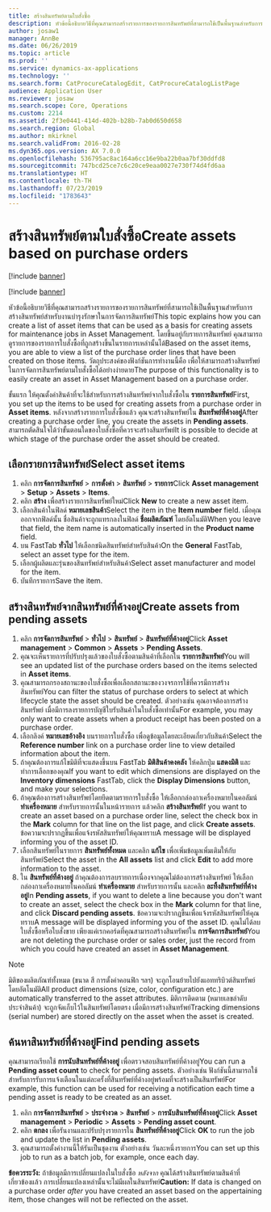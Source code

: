 ```yaml
---
title: สร้างสินทรัพย์ตามใบสั่งซื้อ
description: หัวข้อนี้อธิบายวิธีที่คุณสามารถสร้างรายการของรายการสินทรัพย์ที่สามารถใช้เป็นพื้นฐานสำหรับการสร้างสินทรัพย์สำหรับงานบำรุงรักษาในการจัดการสินทรัพย์
author: josaw1
manager: AnnBe
ms.date: 06/26/2019
ms.topic: article
ms.prod: ''
ms.service: dynamics-ax-applications
ms.technology: ''
ms.search.form: CatProcureCatalogEdit, CatProcureCatalogListPage
audience: Application User
ms.reviewer: josaw
ms.search.scope: Core, Operations
ms.custom: 2214
ms.assetid: 2f3e0441-414d-402b-b28b-7ab0d650d658
ms.search.region: Global
ms.author: mkirknel
ms.search.validFrom: 2016-02-28
ms.dyn365.ops.version: AX 7.0.0
ms.openlocfilehash: 536795ac8ac164a6cc16e9ba22b0aa7bf30ddfd8
ms.sourcegitcommit: 747bcd25ce7c6c20ce9eaa0027e730f74d4fd6aa
ms.translationtype: HT
ms.contentlocale: th-TH
ms.lasthandoff: 07/23/2019
ms.locfileid: "1783643"
---
```

# <a name="create-assets-based-on-purchase-orders"></a><span data-ttu-id="2a7e6-103">สร้างสินทรัพย์ตามใบสั่งซื้อ</span><span class="sxs-lookup"><span data-stu-id="2a7e6-103">Create assets based on purchase orders</span></span>

[!include [banner](../../includes/banner.md)]

[!include [banner](../../includes/preview-banner.md)]

<span data-ttu-id="2a7e6-104">หัวข้อนี้อธิบายวิธีที่คุณสามารถสร้างรายการของรายการสินทรัพย์ที่สามารถใช้เป็นพื้นฐานสำหรับการสร้างสินทรัพย์สำหรับงานบำรุงรักษาในการจัดการสินทรัพย์</span><span class="sxs-lookup"><span data-stu-id="2a7e6-104">This topic explains how you can create a list of asset items that can be used as a basis for creating assets for maintenance jobs in Asset Management.</span></span> <span data-ttu-id="2a7e6-105">โดยขึ้นอยู่กับรายการสินทรัพย์ คุณสามารถดูรายการของรายการใบสั่งซื้อที่ถูกสร้างขึ้นในรายการเหล่านั้นได้</span><span class="sxs-lookup"><span data-stu-id="2a7e6-105">Based on the asset items, you are able to view a list of the purchase order lines that have been created on those items.</span></span> <span data-ttu-id="2a7e6-106">วัตถุประสงค์ของฟังก์ชันการทำงานนี้คือ เพื่อให้สามารถสร้างสินทรัพย์ในการจัดการสินทรัพย์ตามใบสั่งซื้อได้อย่างง่ายดาย</span><span class="sxs-lookup"><span data-stu-id="2a7e6-106">The purpose of this functionality is to easily create an asset in Asset Management based on a purchase order.</span></span>

<span data-ttu-id="2a7e6-107">ขั้นแรก ให้คุณตั้งค่าสินค้าที่จะใช้สำหรับการสร้างสินทรัพย์จากใบสั่งซื้อใน **รายการสินทรัพย์**</span><span class="sxs-lookup"><span data-stu-id="2a7e6-107">First, you set up the items to be used for creating assets from a purchase order in **Asset items**.</span></span> <span data-ttu-id="2a7e6-108">หลังจากสร้างรายการใบสั่งซื้อแล้ว คุณจะสร้างสินทรัพย์ใน **สินทรัพย์ที่ค้างอยู่**</span><span class="sxs-lookup"><span data-stu-id="2a7e6-108">After creating a purchase order line, you create the assets in **Pending assets**.</span></span> <span data-ttu-id="2a7e6-109">สามารถตัดสินใจได้ว่าขั้นตอนใดของใบสั่งซื้อที่ควรจะสร้างสินทรัพย์</span><span class="sxs-lookup"><span data-stu-id="2a7e6-109">It is possible to decide at which stage of the purchase order the asset should be created.</span></span>


## <a name="select-asset-items"></a><span data-ttu-id="2a7e6-110">เลือกรายการสินทรัพย์</span><span class="sxs-lookup"><span data-stu-id="2a7e6-110">Select asset items</span></span>

1. <span data-ttu-id="2a7e6-111">คลิก **การจัดการสินทรัพย์** > **การตั้งค่า** > **สินทรัพย์** > **รายการ**</span><span class="sxs-lookup"><span data-stu-id="2a7e6-111">Click **Asset management** > **Setup** > **Assets** > **Items**.</span></span>
2. <span data-ttu-id="2a7e6-112">คลิก **สร้าง** เพื่อสร้างรายการสินทรัพย์ใหม่</span><span class="sxs-lookup"><span data-stu-id="2a7e6-112">Click **New** to create a new asset item.</span></span>
3. <span data-ttu-id="2a7e6-113">เลือกสินค้าในฟิลด์ **หมายเลขสินค้า**</span><span class="sxs-lookup"><span data-stu-id="2a7e6-113">Select the item in the **Item number** field.</span></span> <span data-ttu-id="2a7e6-114">เมื่อคุณออกจากฟิลด์นั้น ชื่อสินค้าจะถูกแทรกลงในฟิลด์ **ชื่อผลิตภัณฑ์** โดยอัตโนมัติ</span><span class="sxs-lookup"><span data-stu-id="2a7e6-114">When you leave that field, the item name is automatically inserted in the **Product name** field.</span></span>
4. <span data-ttu-id="2a7e6-115">บน FastTab **ทั่วไป** ให้เลือกชนิดสินทรัพย์สำหรับสินค้า</span><span class="sxs-lookup"><span data-stu-id="2a7e6-115">On the **General** FastTab, select an asset type for the item.</span></span>
5. <span data-ttu-id="2a7e6-116">เลือกผู้ผลิตและรุ่นของสินทรัพย์สำหรับสินค้า</span><span class="sxs-lookup"><span data-stu-id="2a7e6-116">Select asset manufacturer and model for the item.</span></span>
6. <span data-ttu-id="2a7e6-117">บันทึกรายการ</span><span class="sxs-lookup"><span data-stu-id="2a7e6-117">Save the item.</span></span>


## <a name="create-assets-from-pending-assets"></a><span data-ttu-id="2a7e6-118">สร้างสินทรัพย์จากสินทรัพย์ที่ค้างอยู่</span><span class="sxs-lookup"><span data-stu-id="2a7e6-118">Create assets from pending assets</span></span>

1. <span data-ttu-id="2a7e6-119">คลิก **การจัดการสินทรัพย์** > **ทั่วไป** > **สินทรัพย์** > **สินทรัพย์ที่ค้างอยู่**</span><span class="sxs-lookup"><span data-stu-id="2a7e6-119">Click **Asset management** > **Common** > **Assets** > **Pending Assets**.</span></span>
2. <span data-ttu-id="2a7e6-120">คุณจะเห็นรายการที่ปรับปรุงแล้วของใบสั่งซื้อตามสินค้าที่เลือกใน **รายการสินทรัพย์**</span><span class="sxs-lookup"><span data-stu-id="2a7e6-120">You will see an updated list of the purchase orders based on the items selected in **Asset items**.</span></span>
3. <span data-ttu-id="2a7e6-121">คุณสามารถกรองสถานะของใบสั่งซื้อเพื่อเลือกสถานะของวงจรการใช้ที่ควรมีการสร้างสินทรัพย์</span><span class="sxs-lookup"><span data-stu-id="2a7e6-121">You can filter the status of purchase orders to select at which lifecycle state the asset should be created.</span></span> <span data-ttu-id="2a7e6-122">ตัวอย่างเช่น คุณอาจต้องการสร้างสินทรัพย์ เมื่อมีการลงรายการบัญชีใบรับสินค้าในใบสั่งซื้อเท่านั้น</span><span class="sxs-lookup"><span data-stu-id="2a7e6-122">For example, you may only want to create assets when a product receipt has been posted on a purchase order.</span></span>
4. <span data-ttu-id="2a7e6-123">เลือกลิงค์ **หมายเลขอ้างอิง** บนรายการใบสั่งซื้อ เพื่อดูข้อมูลโดยละเอียดเกี่ยวกับสินค้า</span><span class="sxs-lookup"><span data-stu-id="2a7e6-123">Select the **Reference number** link on a purchase order line to view detailed information about the item.</span></span>
5. <span data-ttu-id="2a7e6-124">ถ้าคุณต้องการแก้ไขมิติที่จะแสดงขึ้นบน FastTab **มิติสินค้าคงคลัง** ให้คลิกปุ่ม **แสดงมิติ** และทำการเลือกของคุณ</span><span class="sxs-lookup"><span data-stu-id="2a7e6-124">If you want to edit which dimensions are displayed on the **Inventory dimensions** FastTab, click the **Display Dimensions** button, and make your selections.</span></span>
6. <span data-ttu-id="2a7e6-125">ถ้าคุณต้องการสร้างสินทรัพย์โดยยึดตามรายการใบสั่งซื้อ ให้เลือกกล่องกาเครื่องหมายในคอลัมน์ **ทำเครื่องหมาย** สำหรับรายการนั้นในหน้ารายการ แล้วคลิก **สร้างสินทรัพย์**</span><span class="sxs-lookup"><span data-stu-id="2a7e6-125">If you want to create an asset based on a purchase order line, select the check box in the **Mark** column for that line on the list page, and click **Create assets**.</span></span> <span data-ttu-id="2a7e6-126">ข้อความจะปรากฏขึ้นเพื่อแจ้งรหัสสินทรัพย์ให้คุณทราบ</span><span class="sxs-lookup"><span data-stu-id="2a7e6-126">A message will be displayed informing you of the asset ID.</span></span>
7. <span data-ttu-id="2a7e6-127">เลือกสินทรัพย์ในรายการ **สินทรัพย์ทั้งหมด** และคลิก **แก้ไข** เพื่อเพิ่มข้อมูลเพิ่มเติมให้กับสินทรัพย์</span><span class="sxs-lookup"><span data-stu-id="2a7e6-127">Select the asset in the **All assets** list and click **Edit** to add more information to the asset.</span></span>
8. <span data-ttu-id="2a7e6-128">ใน **สินทรัพย์ที่ค้างอยู่** ถ้าคุณต้องการลบรายการเนื่องจากคุณไม่ต้องการสร้างสินทรัพย์ ให้เลือกกล่องกาเครื่องหมายในคอลัมน์ **ทำเครื่องหมาย** สำหรับรายการนั้น และคลิก **ละทิ้งสินทรัพย์ที่ค้างอยู่**</span><span class="sxs-lookup"><span data-stu-id="2a7e6-128">In **Pending assets**, if you want to delete a line because you don't want to create an asset, select the check box in the **Mark** column for that line, and click **Discard pending assets**.</span></span> <span data-ttu-id="2a7e6-129">ข้อความจะปรากฏขึ้นเพื่อแจ้งรหัสสินทรัพย์ให้คุณทราบ</span><span class="sxs-lookup"><span data-stu-id="2a7e6-129">A message will be displayed informing you of the asset ID.</span></span> <span data-ttu-id="2a7e6-130">คุณไม่ได้ลบใบสั่งซื้อหรือใบสั่งขาย เพียงแค่เรกคอร์ดที่คุณสามารถสร้างสินทรัพย์ใน **การจัดการสินทรัพย์**</span><span class="sxs-lookup"><span data-stu-id="2a7e6-130">You are not deleting the purchase order or sales order, just the record from which you could have created an asset in **Asset Management**.</span></span>

>[!NOTE]
><span data-ttu-id="2a7e6-131">มิติของผลิตภัณฑ์ทั้งหมด (ขนาด สี การตั้งค่าคอนฟิก ฯลฯ) จะถูกโอนย้ายไปยังแอททริบิวต์สินทรัพย์โดยอัตโนมัติ</span><span class="sxs-lookup"><span data-stu-id="2a7e6-131">All product dimensions (size, color, configuration etc.) are automatically transferred to the asset attributes.</span></span> <span data-ttu-id="2a7e6-132">มิติการติดตาม (หมายเลขลำดับประจำสินค้า) จะถูกจัดเก็บไว้ในสินทรัพย์โดยตรง เมื่อมีการสร้างสินทรัพย์</span><span class="sxs-lookup"><span data-stu-id="2a7e6-132">Tracking dimensions (serial number) are stored directly on the asset when the asset is created.</span></span>


## <a name="find-pending-assets"></a><span data-ttu-id="2a7e6-133">ค้นหาสินทรัพย์ที่ค้างอยู่</span><span class="sxs-lookup"><span data-stu-id="2a7e6-133">Find pending assets</span></span>

<span data-ttu-id="2a7e6-134">คุณสามารถเรียกใช้ **การนับสินทรัพย์ที่ค้างอยู่** เพื่อตรวจสอบสินทรัพย์ที่ค้างอยู่</span><span class="sxs-lookup"><span data-stu-id="2a7e6-134">You can run a **Pending asset count** to check for pending assets.</span></span> <span data-ttu-id="2a7e6-135">ตัวอย่างเช่น ฟังก์ชันนี้สามารถใช้สำหรับการรับการแจ้งเตือนในแต่ละครั้งที่สินทรัพย์ที่ค้างอยู่พร้อมที่จะสร้างเป็นสินทรัพย์</span><span class="sxs-lookup"><span data-stu-id="2a7e6-135">For example, this function can be used for receiving a notification each time a pending asset is ready to be created as an asset.</span></span>

1. <span data-ttu-id="2a7e6-136">คลิก **การจัดการสินทรัพย์** > **ประจำงวด** > **สินทรัพย์** > **การนับสินทรัพย์ที่ค้างอยู่**</span><span class="sxs-lookup"><span data-stu-id="2a7e6-136">Click **Asset management** > **Periodic** > **Assets** > **Pending asset count**.</span></span>
2. <span data-ttu-id="2a7e6-137">คลิก **ตกลง** เพื่อรันงานและปรับปรุงรายการใน **สินทรัพย์ที่ค้างอยู่**</span><span class="sxs-lookup"><span data-stu-id="2a7e6-137">Click **OK** to run the job and update the list in **Pending assets**.</span></span>
3. <span data-ttu-id="2a7e6-138">คุณสามารถตั้งค่างานนี้ให้รันเป็นชุดงาน ตัวอย่างเช่น วันละหนึ่งรายการ</span><span class="sxs-lookup"><span data-stu-id="2a7e6-138">You can set up this job to run as a batch job, for example, once each day.</span></span>

<span data-ttu-id="2a7e6-139">**ข้อควรระวัง:** ถ้าข้อมูลมีการเปลี่ยนแปลงในใบสั่งซื้อ *หลังจาก* คุณได้สร้างสินทรัพย์ตามสินค้าที่เกี่ยวข้องแล้ว การเปลี่ยนแปลงเหล่านั้นจะไม่มีผลในสินทรัพย์</span><span class="sxs-lookup"><span data-stu-id="2a7e6-139">**Caution:** If data is changed on a purchase order *after* you have created an asset based on the appertaining item, those changes will not be reflected on the asset.</span></span>
